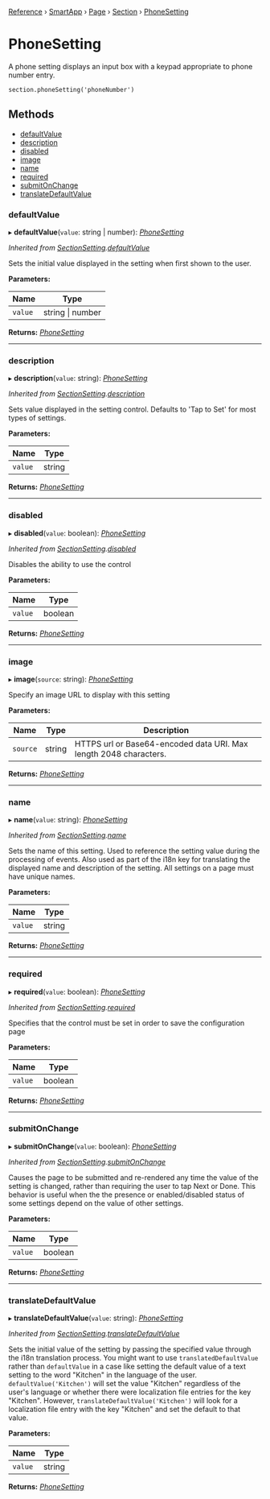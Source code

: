 [Reference](../index.md) › [SmartApp](_smart_app_d_.smartapp.md) › [Page](_pages_page_d_.page.md) › [Section](_pages_section_d_.section.md) ›  [PhoneSetting](_pages_phone_setting_d_.phonesetting.md)

# PhoneSetting

A phone setting displays an input box with a keypad appropriate to phone number entry.
```
section.phoneSetting('phoneNumber')
```

## Methods

* [defaultValue](_pages_phone_setting_d_.phonesetting.md#defaultvalue)
* [description](_pages_phone_setting_d_.phonesetting.md#description)
* [disabled](_pages_phone_setting_d_.phonesetting.md#disabled)
* [image](_pages_phone_setting_d_.phonesetting.md#image)
* [name](_pages_phone_setting_d_.phonesetting.md#name)
* [required](_pages_phone_setting_d_.phonesetting.md#required)
* [submitOnChange](_pages_phone_setting_d_.phonesetting.md#submitonchange)
* [translateDefaultValue](_pages_phone_setting_d_.phonesetting.md#translatedefaultvalue)


###  defaultValue

▸ **defaultValue**(`value`: string | number): *[PhoneSetting](_pages_phone_setting_d_.phonesetting.md)*

*Inherited from [SectionSetting](_pages_section_setting_d_.sectionsetting.md).[defaultValue](_pages_section_setting_d_.sectionsetting.md#defaultvalue)*

Sets the initial value displayed in the setting when first shown to the user.

**Parameters:**

Name | Type |
------ | ------ |
`value` | string &#124; number |

**Returns:** *[PhoneSetting](_pages_phone_setting_d_.phonesetting.md)*

___

###  description

▸ **description**(`value`: string): *[PhoneSetting](_pages_phone_setting_d_.phonesetting.md)*

*Inherited from [SectionSetting](_pages_section_setting_d_.sectionsetting.md).[description](_pages_section_setting_d_.sectionsetting.md#description)*

Sets value displayed in the setting control. Defaults to 'Tap to Set' for most types of settings.

**Parameters:**

Name | Type |
------ | ------ |
`value` | string |

**Returns:** *[PhoneSetting](_pages_phone_setting_d_.phonesetting.md)*

___

###  disabled

▸ **disabled**(`value`: boolean): *[PhoneSetting](_pages_phone_setting_d_.phonesetting.md)*

*Inherited from [SectionSetting](_pages_section_setting_d_.sectionsetting.md).[disabled](_pages_section_setting_d_.sectionsetting.md#disabled)*

Disables the ability to use the control

**Parameters:**

Name | Type |
------ | ------ |
`value` | boolean |

**Returns:** *[PhoneSetting](_pages_phone_setting_d_.phonesetting.md)*

___

###  image

▸ **image**(`source`: string): *[PhoneSetting](_pages_phone_setting_d_.phonesetting.md)*

Specify an image URL to display with this setting

**Parameters:**

Name | Type | Description |
------ | ------ | ------ |
`source` | string | HTTPS url or Base64-encoded data URI. Max length 2048 characters.  |

**Returns:** *[PhoneSetting](_pages_phone_setting_d_.phonesetting.md)*

___

###  name

▸ **name**(`value`: string): *[PhoneSetting](_pages_phone_setting_d_.phonesetting.md)*

*Inherited from [SectionSetting](_pages_section_setting_d_.sectionsetting.md).[name](_pages_section_setting_d_.sectionsetting.md#name)*

Sets the name of this setting. Used to reference the setting value during the processing of events. Also
used as part of the i18n key for translating the displayed name and description of the setting. All settings
on a page must have unique names.

**Parameters:**

Name | Type |
------ | ------ |
`value` | string |

**Returns:** *[PhoneSetting](_pages_phone_setting_d_.phonesetting.md)*

___

###  required

▸ **required**(`value`: boolean): *[PhoneSetting](_pages_phone_setting_d_.phonesetting.md)*

*Inherited from [SectionSetting](_pages_section_setting_d_.sectionsetting.md).[required](_pages_section_setting_d_.sectionsetting.md#required)*

Specifies that the control must be set in order to save the configuration page

**Parameters:**

Name | Type |
------ | ------ |
`value` | boolean |

**Returns:** *[PhoneSetting](_pages_phone_setting_d_.phonesetting.md)*

___

###  submitOnChange

▸ **submitOnChange**(`value`: boolean): *[PhoneSetting](_pages_phone_setting_d_.phonesetting.md)*

*Inherited from [SectionSetting](_pages_section_setting_d_.sectionsetting.md).[submitOnChange](_pages_section_setting_d_.sectionsetting.md#submitonchange)*

Causes the page to be submitted and re-rendered any time the value of the setting is changed, rather than
requiring the user to tap Next or Done. This behavior is useful when the the presence or enabled/disabled
status of some settings depend on the value of other settings.

**Parameters:**

Name | Type |
------ | ------ |
`value` | boolean |

**Returns:** *[PhoneSetting](_pages_phone_setting_d_.phonesetting.md)*

___

###  translateDefaultValue

▸ **translateDefaultValue**(`value`: string): *[PhoneSetting](_pages_phone_setting_d_.phonesetting.md)*

*Inherited from [SectionSetting](_pages_section_setting_d_.sectionsetting.md).[translateDefaultValue](_pages_section_setting_d_.sectionsetting.md#translatedefaultvalue)*

Sets the initial value of the setting by passing the specified value through the i18n translation process.
You might want to use `translatedDefaultValue` rather than `defaultValue` in a case like setting the
default value of a text setting to the word "Kitchen" in the language of the user. `defaultValue('Kitchen')`
will set the value "Kitchen" regardless of the user's language or whether there were localization file entries
for the key "Kitchen". However, `translateDefaultValue('Kitchen')` will look for a localization file entry
with the key "Kitchen" and set the default to that value.

**Parameters:**

Name | Type |
------ | ------ |
`value` | string |

**Returns:** *[PhoneSetting](_pages_phone_setting_d_.phonesetting.md)*

